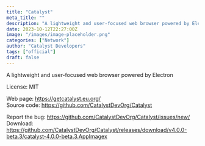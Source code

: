 ```yaml
---
title: "Catalyst"
meta_title: ""
description: "A lightweight and user-focused web browser powered by Electron"
date: 2023-10-12T22:27:00Z
image: "/images/image-placeholder.png"
categories: ["Network"]
author: "Catalyst Developers"
tags: ["official"]
draft: false
---
```


A lightweight and user-focused web browser powered by Electron

License: MIT

Web page: https://getcatalyst.eu.org/  
Source code: https://github.com/CatalystDevOrg/Catalyst

Report the bug: https://github.com/CatalystDevOrg/Catalyst/issues/new/  
Download: https://github.com/CatalystDevOrg/Catalyst/releases/download/v4.0.0-beta.3/catalyst-4.0.0-beta.3.AppImagex
